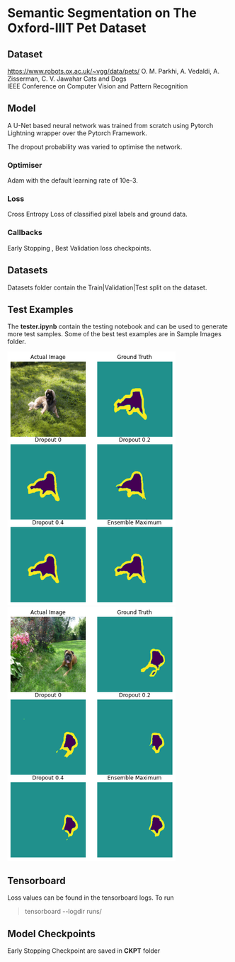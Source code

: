 
# Semantic Segmentation on The Oxford-IIIT Pet Dataset

## Dataset
https://www.robots.ox.ac.uk/~vgg/data/pets/
O. M. Parkhi, A. Vedaldi, A. Zisserman, C. V. Jawahar
Cats and Dogs  
IEEE Conference on Computer Vision and Pattern Recognition

## Model
A U-Net based neural network was trained from scratch using Pytorch Lightning wrapper over the Pytorch Framework.

The dropout probability was varied to optimise the network.

### Optimiser 
Adam with the default learning rate of 10e-3.

### Loss   
Cross Entropy Loss of classified pixel labels and ground data.

### Callbacks
Early Stopping , Best Validation loss checkpoints.

## Datasets

Datasets folder contain the Train|Validation|Test split on the dataset.

## Test Examples

The **tester.ipynb** contain the testing notebook and can be used to generate more test samples. 
Some of the best test examples are in Sample Images folder.

![Alt text](sample_images/1.png?raw=true "Sample 1")
![Alt text](sample_images/2.png?raw=true "Sample 1")

## Tensorboard 

Loss values can be found in the tensorboard logs.
To run
> tensorboard --logdir runs/

## Model Checkpoints

Early Stopping Checkpoint are saved in **CKPT** folder
